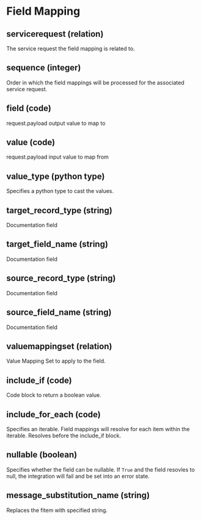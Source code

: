 # Field Mapping

## servicerequest (relation)

The service request the field mapping is related to.

## sequence (integer)

Order in which the field mappings will be processed for the associated service request.

## field (code)

request.payload output value to map to

## value (code)

request.payload input value to map from

## value_type (python type)

Specifies a python type to cast the values.

## target_record_type (string)

Documentation field

## target_field_name (string)

Documentation field

## source_record_type (string)

Documentation field

## source_field_name (string)

Documentation field

## valuemappingset (relation)

Value Mapping Set to apply to the field.

## include_if (code)

Code block to return a boolean value.

## include_for_each (code)

Specifies an iterable. Field mappings will resolve for each item within the iterable. Resolves before the include_if block.

## nullable (boolean)

Specifies whether the field can be nullable. If `True` and the field resovles to null, the integration will fail and be set into an error state.

## message_substitution_name (string)

Replaces the fitem with specified string.
